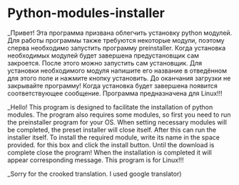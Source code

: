 # Python-modules-installer

_Привет! Эта программа призвана облегчить установку python модулей.
Для работы программы также требуются некоторые модули, поэтому сперва
необходимо запустить программу preinstaller. Когда установка
необходимых модулей будет завершена предустановщик сам закроется. После
этого можно запустить сам установщик.
Для установки необходимого модуля напишите его название в отведённом
для этого поле и нажмите кнопку установить. До оканчания загрузки не
закрывайте программу! Когда установка будет завершена появится 
соответствующее сообщение.
Программа предназначена для Linux!!!
    
_Hello! This program is designed to facilitate the installation of
python modules. The program also requires some modules, so first you
need to run the preinstaller program for your OS. When setting necessary
modules will be completed, the preset installer will close itself. After
this can run the installer itself.
To install the required module, write its name in the space provided.
for this box and click the install button. Until the download is complete
close the program! When the installation is completed it will appear
corresponding message.
This program is for Linux!!!

_Sorry for the crooked translation. I used google translator)
